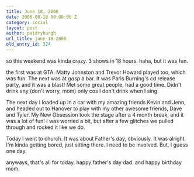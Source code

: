 ```yaml
---
title: June 18, 2006
date: 2006-06-18 00:00:00 Z
category: social
layout: post
author: patdryburgh
url_title: june-18-2006
old_entry_id: 324
---
```


so this weekend was kinda crazy. 3 shows in 18 hours. haha, but it was fun. 

the first was at GTA. Matty Johnston and Trevor Howard played too, which was fun. The next was at *gasp* a bar. It was Paris Burning's cd release party, and it was a blast!  Met some great people, had a good time. Didn't drink any (don't worry, mom) only cos I don't drink when I sing. 

The next day I loaded up in a car with my amazing friends Kevin and Jenn, and headed out to Hanover to play with my other awesome friends, Dave and Tyler. My New Obsession took the stage after a 4 month break, and it was a lot of fun!  I was worried a bit, but after a few glitches we pulled through and rocked it like we do. 

Today I went to church. It was about Father's day, obviously. It was alright. I'm kinda getting bored, just sitting there. I need to be involved. But, I guess one day. 

anyways, that's all for today. happy father's day dad. and happy birthday mom.